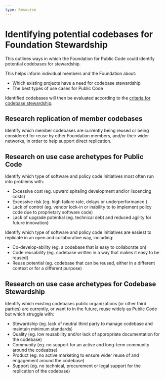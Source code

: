 ```yaml
---
type: Resource
---
```


# Identifying potential codebases for Foundation Stewardship

This outlines ways in which the Foundation for Public Code could identify potential codebases for stewardship.

This helps inform individual members and the Foundation about:
* Which existing projects have a need for codebase stewardship
* The best types of use cases for Public Code 

Identified codebases will then be evaluated according to the [criteria for codebase stewardship](../codebase-stewardship/criteria-for-codebase-stewardship.md).

## Research replication of member codebases
Identify which member codebases are currently being reused or being considered for reuse by other Foundation members, and/or their wider networks, in order to help support direct replication.

## Research on use case archetypes for Public Code

Identify which type of software and policy code initiatives most often run into problems with:
* Excessive cost (eg. upward spiraling development and/or liscencing costs)
* Excessive risk (eg. high failure rate, delays or underperformance )
* Lack of control (eg. vendor lock-in or inability to to implement policy code due to proprietary software code)
* Lack of upgrade potential (eg. technical debt and reduced agility for future innovation)

Identify which type of software and policy code initiatives are easiest to replicate in an open and collaborative way, including:
* Co-develop-ability (eg. a codebase that is easy to collaborate on) 
* Code reusability (eg. codebase written in a way that makes it easy to be reused)
* Reuse potential (eg. codebase that can be reused, either in a different context or for a different purpose)

## Research on use case archetypes for Codebase Stewardship

Identify which existing codebases public organizations (or other third parties) are currently, or want to in the future, reuse widely as Public Code but which struggle with:
* Stewardship (eg. lack of neutral third party to manage codebase and maintain minimum standards)
* Quality (eg. low reusability and/or lack of appropriate documentation for the codebase)
* Community (eg. no support for an active and long-term community around the codeabse)
* Product (eg. no active marketing to ensure wider reuse of and engagement around the codebase)
* Support (eg. no technical, procurement or legal support for the replication of the codebase)

